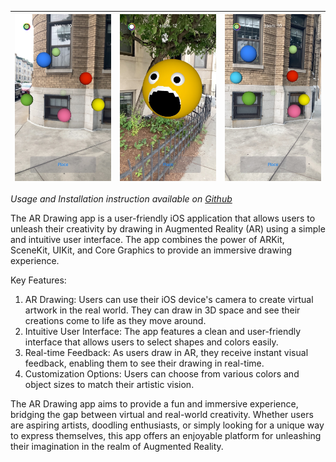 |![First](notes/images/IMG_1.jpeg)|![Second](notes/images/IMG_2.jpeg)|![Third](notes/images/IMG_3.jpeg)|
|---|---|---|

_Usage and Installation instruction available on [Github](https://github.com/harshangchhaya/Draw_in_3D)_

The AR Drawing app is a user-friendly iOS application that allows users to unleash their creativity by drawing in Augmented Reality (AR) using a simple and intuitive user interface. The app combines the power of ARKit, SceneKit, UIKit, and Core Graphics to provide an immersive drawing experience.

  

Key Features:

1. AR Drawing: Users can use their iOS device's camera to create virtual artwork in the real world. They can draw in 3D space and see their creations come to life as they move around.
2. Intuitive User Interface: The app features a clean and user-friendly interface that allows users to select shapes and colors easily.
3. Real-time Feedback: As users draw in AR, they receive instant visual feedback, enabling them to see their drawing in real-time. 
4. Customization Options: Users can choose from various colors and object sizes to match their artistic vision. 
  

The AR Drawing app aims to provide a fun and immersive experience, bridging the gap between virtual and real-world creativity. Whether users are aspiring artists, doodling enthusiasts, or simply looking for a unique way to express themselves, this app offers an enjoyable platform for unleashing their imagination in the realm of Augmented Reality.
